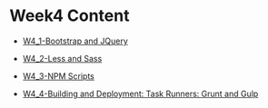 # Week4 Content

* [W4\_1-Bootstrap and JQuery](front-end-web-ui-frameworks-and-tools-bootstrap-4/week4/w44-bootstrap-and-jquery.md)

* [W4\_2-Less and Sass](front-end-web-ui-frameworks-and-tools-bootstrap-4/week4/w42-less-and-sass.md)

* [W4\_3-NPM Scripts](front-end-web-ui-frameworks-and-tools-bootstrap-4/week4/w43-npm-scripts.md)

* [W4\_4-Building and Deployment: Task Runners: Grunt and Gulp](front-end-web-ui-frameworks-and-tools-bootstrap-4/week4/w44-building-and-deployment-task-runners-grunt-and-gulp.md)

# 



